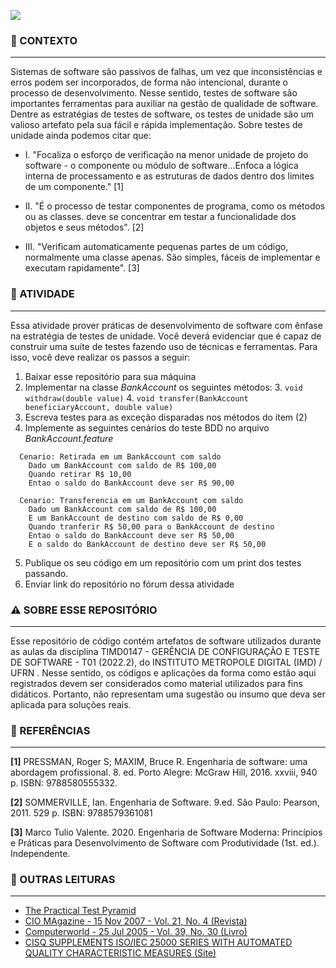 ![](https://img.shields.io/static/v1?label=ACTIVITY&message=CONSTRUCTION-TESTES&color=<COLOR>)

### 📌 CONTEXTO

---

Sistemas de software são passivos de falhas, um vez que inconsistências e erros podem ser incorporados, de forma não
intencional, durante o processo de desenvolvimento. Nesse sentido, testes de software são importantes ferramentas para 
auxiliar na gestão de qualidade de software. Dentre as estratégias de testes de software, os testes de unidade são um valioso
artefato pela sua fácil e rápida implementação. Sobre testes de unidade ainda podemos citar que: 

- I. "Focaliza o esforço de verificação na menor unidade de projeto do software - o componente ou módulo de software...Enfoca
   a lógica interna de processamento e as estruturas de dados dentro dos limites de um componente." [1]


- II. "É o processo de testar componentes de programa, como os métodos ou as classes. deve se concentrar em testar a
   funcionalidade dos objetos e seus métodos". [2]


- III. "Verificam automaticamente pequenas partes de um código, normalmente uma classe apenas.
   São simples, fáceis de implementar e executam rapidamente". [3]

### 📗 ATIVIDADE

---

Essa atividade prover práticas de desenvolvimento de software com ênfase na estratégia de testes de unidade. Você deverá
evidenciar que é capaz de construir uma suíte de testes fazendo uso de técnicas e ferramentas. Para isso, você deve 
realizar os passos a seguir: 

1. Baixar esse repositório para sua máquina
2. Implementar na classe _BankAccount_ os seguintes métodos:
   3. `void withdraw(double value)`
   4. `void transfer(BankAccount beneficiaryAccount, double value)`
5. Escreva testes para as exceção disparadas nos métodos do ítem (2)
7. Implemente as seguintes cenários do teste BDD no arquivo _BankAccount.feature_

```
  Cenario: Retirada em um BankAccount com saldo
    Dado um BankAccount com saldo de R$ 100,00
    Quando retirar R$ 10,00
    Entao o saldo do BankAccount deve ser R$ 90,00

  Cenario: Transferencia em um BankAccount com saldo
    Dado um BankAccount com saldo de R$ 100,00
    E um BankAccount de destino com saldo de R$ 0,00
    Quando tranferir R$ 50,00 para o BankAccount de destino
    Entao o saldo do BankAccount deve ser R$ 50,00
    E o saldo do BankAccount de destino deve ser R$ 50,00
```

5. Publique os seu código em um repositório com um print dos testes passando.
6. Enviar link do repositório no fórum dessa atividade

### ⚠️ SOBRE ESSE REPOSITÓRIO  

---

Esse repositório de código contém artefatos de software utilizados durante as
aulas da disciplina TIMD0147 - GERÊNCIA DE CONFIGURAÇÃO E TESTE DE SOFTWARE - T01 (2022.2), do INSTITUTO METROPOLE DIGITAL (IMD) / UFRN
. Nesse sentido, os códigos e aplicações da forma como estão aqui registrados devem ser
considerados como material utilizados para fins didáticos. Portanto, não representam uma sugestão ou insumo
que deva ser aplicada para soluções reais.

### 📖 REFERÊNCIAS

---

**[1]** PRESSMAN, Roger S; MAXIM, Bruce R. Engenharia de software: uma abordagem profissional. 8. ed. Porto Alegre: McGraw Hill, 2016. xxviii, 940 p. ISBN: 9788580555332.

**[2]** SOMMERVILLE, Ian. Engenharia de Software. 9.ed. São Paulo: Pearson, 2011. 529 p. ISBN: 9788579361081

**[3]** Marco Tulio Valente. 2020. Engenharia de Software Moderna: Princípios e Práticas para Desenvolvimento de Software com Produtividade (1st. ed.). Independente.

### 🔗 OUTRAS LEITURAS

---

- [The Practical Test Pyramid](https://martinfowler.com/articles/practical-test-pyramid.html)
- [CIO MAgazine - 15 Nov 2007 - Vol. 21, No. 4  (Revista)](https://books.google.com.br/books?id=YgoAAAAAMBAJ&lpg=PP1&pg=PP1#v=onepage&q&f=false)
- [Computerworld - 25 Jul 2005 - Vol. 39, No. 30  (Livro)](https://books.google.com.br/books?id=cPtooiQepS0C&printsec=frontcover#v=onepage&q&f=false)
- [CISQ SUPPLEMENTS ISO/IEC 25000 SERIES WITH AUTOMATED QUALITY CHARACTERISTIC MEASURES (Site)](https://www.it-cisq.org/cisq-supplements-isoiec-25000-series-with-automated-quality-characteristic-measures/)

